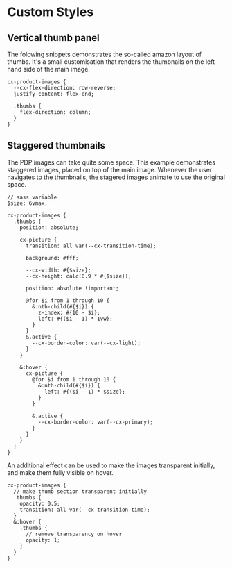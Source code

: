 # Custom Styles

## Vertical thumb panel

The folowing snippets demonstrates the so-called amazon layout of thumbs. It's a small customisation that renders the thumbnails on the left hand side of the main image.

```
cx-product-images {
  --cx-flex-direction: row-reverse;
  justify-content: flex-end;

  .thumbs {
    flex-direction: column;
  }
}
```

## Staggered thumbnails

The PDP images can take quite some space. This example demonstrates staggered images, placed on top of the main image. Whenever the user navigates to the thumbnails, the stagered images animate to use the original space.

```
// sass variable
$size: 6vmax;

cx-product-images {
  .thumbs {
    position: absolute;

    cx-picture {
      transition: all var(--cx-transition-time);

      background: #fff;

      --cx-width: #{$size};
      --cx-height: calc(0.9 * #{$size});

      position: absolute !important;

      @for $i from 1 through 10 {
        &:nth-child(#{$i}) {
          z-index: #{10 - $i};
          left: #{($i - 1) * 1vw};
        }
      }
      &.active {
        --cx-border-color: var(--cx-light);
      }
    }

    &:hover {
      cx-picture {
        @for $i from 1 through 10 {
          &:nth-child(#{$i}) {
            left: #{($i - 1) * $size};
          }
        }

        &.active {
          --cx-border-color: var(--cx-primary);
        }
      }
    }
  }
}
```

An additional effect can be used to make the images transparent initially,
and make them fully visible on hover.

```
cx-product-images {
  // make thumb section transparent initially
  .thumbs {
    opacity: 0.5;
    transition: all var(--cx-transition-time);
  }
  &:hover {
    .thumbs {
      // remove transparency on hover
      opacity: 1;
    }
  }
}
```

